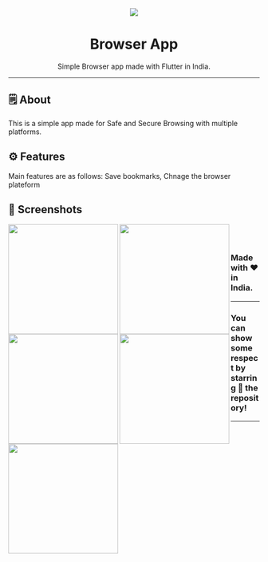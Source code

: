 <div align="center">

<img src="./assets/feature_graphic/feature_graphic.png">


# **Browser App**
Simple Browser app made with Flutter in India.

---

</div>



## 🗒 About

This is a simple app made for Safe and Secure Browsing with multiple platforms.

## ⚙️ Features
Main features are as follows:
Save bookmarks,
Chnage the browser plateform
## 📲 Screenshots

<img align="left" src= "https://github.com/user-attachments/assets/cfbf5a0b-6ea2-41c4-b07e-886a8bd35a6a" width="220px">
<img align="left" src= "https://github.com/user-attachments/assets/07f0f2b3-b3bf-48a6-89a4-4b0253c54371" width="220px">
<img align="left" src="https://github.com/user-attachments/assets/c70c89d4-3ecc-4c42-a449-2e9f39ecbdde" width="220px">
<img align="left" src="https://github.com/user-attachments/assets/509c4f4d-bdc3-4bdc-b236-6945a43a63f3" width="220px">
<img align="left" src="https://github.com/user-attachments/assets/96e07cc9-25de-4206-a283-94bfbbe9ecee" width="220px">

<br><br>






### Made with ❤️ in India.
---
### You can show some respect by starring 🌟 the repository!
---
</div>
